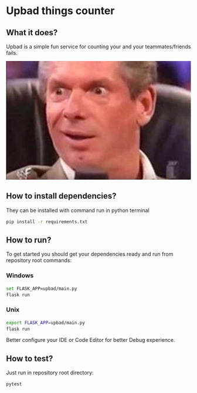 # Upbad things counter

## What it does?

Upbad is a simple fun service for counting your and your teammates/friends fails.

<p align="center">
  <img alt="insert here program appearance" src="img/Example.jpg">
</p>

## How to install dependencies?

They can be installed with command run in python terminal

```sh
pip install -r requirements.txt
```

## How to run?

To get started you should get your dependencies ready and run from repository root commands:

### Windows

```sh
set FLASK_APP=upbad/main.py
flask run
```

### Unix

```sh
export FLASK_APP=upbad/main.py
flask run
```

Better configure your IDE or Code Editor for better Debug experience.

## How to test?

Just run in repository root directory:

```sh
pytest
```
